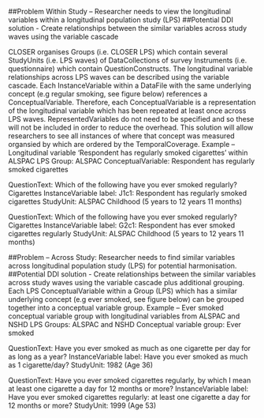 ##Problem Within Study – Researcher needs to view the longitudinal variables within a longitudinal population study (LPS)
##Potential DDI solution - Create relationships between the similar variables across study waves using the variable cascade

CLOSER organises Groups (i.e. CLOSER LPS) which contain several StudyUnits (i.e. LPS waves) of DataCollections of survey Instruments (i.e. questionnaire) which contain QuestionConstructs. 
The longitudinal variable relationships across LPS waves can be described using the variable cascade. Each InstanceVariable within a DataFile with the same underlying concept (e.g regular smoking, see figure below) references a ConceptualVariable. Therefore, each ConceptualVariable is a representation of the longitudinal variable which has been repeated at least once across LPS waves. RepresentedVariables do not need to be specified and so these will not be included in order to reduce the overhead. 
This solution will allow researchers to see all instances of where that concept was measured organsied by which are ordered by the TemporalCoverage.
Example – Longitudinal variable ‘Respondent has regularly smoked cigarettes’ within ALSPAC LPS
Group: ALSPAC
ConceptualVariable: Respondent has regularly smoked cigarettes

QuestionText: Which of the following have you ever smoked regularly? Cigarettes
InstanceVariable label: J1c1: Respondent has regularly smoked cigarettes
StudyUnit: ALSPAC Childhood (5 years to 12 years 11 months)

QuestionText: Which of the following have you ever smoked regularly? Cigarettes
InstanceVariable label: G2c1: Respondent has ever smoked cigarettes regularly
StudyUnit: ALSPAC Childhood (5 years to 12 years 11 months)

##Problem – Across Study: Researcher needs to find similar variables across longitudinal population study (LPS) for potential harmonisation. 
##Potential DDI solution - Create relationships between the similar variables across study waves using the variable cascade plus additional grouping.
Each LPS ConceptualVariable within a Group (LPS) which has a similar underlying concept (e.g ever smoked, see figure below) can be grouped together into a conceptual variable group.
Example – Ever smoked conceptual variable group with longitudinal variables from ALSPAC and NSHD LPS
Groups: ALSPAC and NSHD
Conceptual variable group: Ever smoked

QuestionText: Have you ever smoked as much as one cigarette per day for as long as a year?
InstanceVariable label: Have you ever smoked as much as 1 cigarette/day?
StudyUnit: 1982 (Age 36)

QuestionText: Have you ever smoked cigarettes regularly, by which I mean at least one cigarette a day for 12 months or more?
InstanceVariable label: Have you ever smoked cigarettes regularly: at least one cigarette a day for 12 months or more? 
StudyUnit: 1999 (Age 53)

